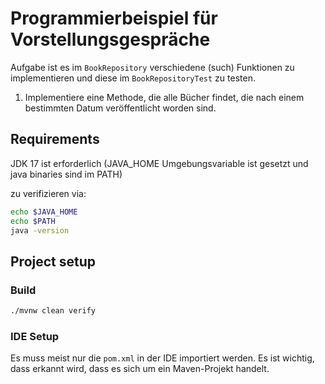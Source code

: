 # Programmierbeispiel für Vorstellungsgespräche

Aufgabe ist es im `BookRepository` verschiedene (such) Funktionen zu implementieren 
und diese im `BookRepositoryTest` zu testen.

1. Implementiere eine Methode, die alle Bücher findet, die nach einem bestimmten Datum veröffentlicht worden sind.

## Requirements

JDK 17 ist erforderlich (JAVA_HOME Umgebungsvariable ist gesetzt und java binaries sind im PATH)

zu verifizieren via:
```bash
echo $JAVA_HOME
echo $PATH
java -version
```

## Project setup

### Build

```bash
./mvnw clean verify
```

### IDE Setup

Es muss meist nur die `pom.xml` in der IDE importiert werden. Es ist wichtig, dass erkannt wird, dass es sich um ein Maven-Projekt handelt.